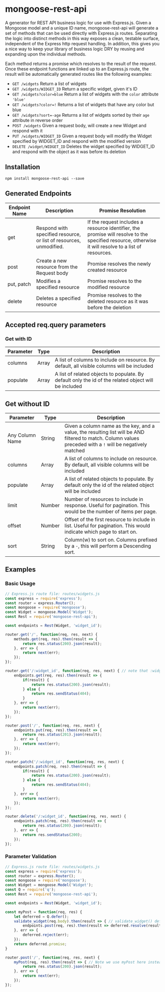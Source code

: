 # mongoose-rest-api

A generator for REST API business logic for use with Express.js. Given a Mongoose model and a unique ID name, mongoose-rest-api will generate a set of methods that can be used directly with Express.js routes. Separating the logic into distinct methods in this way exposes a clean, testable surface, independent of the Express http request handling. In addition, this gives you a nice way to keep your library of business logic DRY by reusing and expanding upon the individual methods.

Each method returns a promise which resolves to the result of the request. Once these endpoint functions are linked up to an Express.js route, the result will be automatically generated routes like the following examples:

- `GET /widgets` Return a list of widgets
- `GET /widgets/WIDGET_ID` Return a specific widget, given it's ID
- `GET /widgets?color=blue` Return a list of widgets with the `color` attribute `'blue'`
- `GET /widgets?color=!` Returns a list of widgets that have any color but blue
- `GET /widgets?sort=-age` Returns a list of widgets sorted by their `age` attribute in reverse order
- `POST /widgets` Given a request body, will create a new Widget and respond with it
- `PUT /widgets/WIDGET_ID` Given a request body will modify the Widget specified by WIDGET_ID and respond with the modified version
- `DELETE /widget/WIDGET_ID` Deletes the widget specified by WIDGET_ID and respond with the object as it was before its deletion

## Installation

`npm install mongoose-rest-api --save`

## Generated Endpoints

|Endpoint Name|Description|Promise Resolution|
|-------------|-----------|------------------|
|get|Respond with specified resource, or list of resources, unmodified.|If the request includes a resource identifier, the promise will resolve to the specified resource, otherwise it will resolve to a list of resources.|
|post|Create a new resource from the Request body|Promise resolves the newly created resource|
|put, patch|Modifies a specified resource|Promise resolves to the modified resource|
|delete|Deletes a specified resource|Promise resolves to the deleted resource as it was before the deletion|

## Accepted req.query parameters

### Get with ID

|Parameter|Type|Description|
|---------|----|-----------|
|columns|Array|A list of columns to include on resource. By default, all visible columns will be included|
|populate|Array|A list of related objects to populate. By default only the id of the related object will be included|

## Get without ID

|Parameter|Type|Description|
|---------|----|-----------|
|Any Column Name|String|Given a column name as the key, and a value, the resulting list will be AND filtered to match. Column values preceded with a `!` will be negatively matched|
|columns|Array|A list of columns to include on resource. By default, all visible columns will be included|
|populate|Array|A list of related objects to populate. By default only the id of the related object will be included|
|limit|Number|Number of resources to include in response. Useful for pagination. This would be the number of items per page.|
|offset|Number|Offset of the first resource to include in list. Useful for pagination. This would indicate which page to start on.|
|sort|String|Column(w) to sort on. Columns prefixed by a `-`, this will perform a Descending sort.|

## Examples

### Basic Usage

```js
// Express.js route file: routes/widgets.js
const express = require('express');
const router = express.Router();
const mongoose = require('mongoose');
const Widget = mongoose.Model('Widget');
const Rest = require('mongoose-rest-api');

const endpoints = Rest(Widget, 'widget_id');

router.get('/', function(req, res, next) {
    methods.get(req, res).then(result => {
        return res.status(200).json(result);
    }, err => {
        return next(err);
    });
});

router.get('/:widget_id', function(req, res, next) { // note that :widget_id matches the second argument of Rest()
    endpoints.get(req, res).then(result => {
        if(result) {
            return res.status(200).json(result);
        } else {
            return res.sendStatus(404);
        }
    }, err => {
        return next(err);
    });
});

router.post('/', function(req, res, next) {
    endpoints.put(req, res).then(result => {
        return res.status(201).json(result);
    }, err => {
        return next(err);
    });
});

router.patch('/:widget_id', function(req, res, next) {
    endpoints.patch(req, res).then(result => {
        if(result) {
            return res.status(200).json(result);
        } else {
            return res.sendStatus(404);
        }
    }, err => {
        return next(err);
    });
});

router.delete('/:widget_id', function(req, res, next) {
    endpoints.patch(req, res).then(result => {
        return res.status(200).json(result);
    }, err => {
        return res.sendStatus(200);
    });
});
```

### Parameter Validation

```js
// Express.js route file: routes/widgets.js
const express = require('express');
const router = express.Router();
const mongoose = require('mongoose');
const Widget = mongoose.Model('Widget');
const Q = require('q');
const Rest = require('mongoose-rest-api');

const endpoints = Rest(Widget, 'widget_id');

const myPost = function(req, res) {
    let deferred = Q.defer();
    validate_widget(req.body).then(result => { // validate_widget() defined elsewhere
        endpoints.post(req, res).then(result => deferred.resolve(result), err => deferred.reject(err));
    }, err => {
        deferred.reject(err);
    });
    return deferred.promise;
}

router.post('/', function(req, res, next) {
    myPost(req, res).then(result => { // Note we use myPost here instead of endpoints.post
        return res.status(200).json(result);
    }, err => {
        return next(err);
    });
});
```
